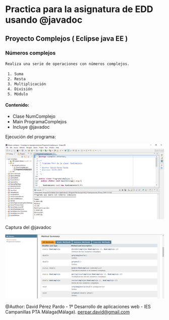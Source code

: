 # Practica para la asignatura de EDD usando @javadoc
## Proyecto Complejos ( Eclipse java EE )
### Números complejos
    Realiza una serie de operaciones con números complejos.
    
     1. Suma
     2. Resta
     3. Multiplicación
     4. División
     5. Módulo
    
#### Contenido:

  
* Clase NumComplejo
* Main ProgramaComplejos
* Incluye @javadoc 


Ejecución del programa:

![Ejecuccion del programa](https://github.com/davidperezpardo/Practica-con-numeros-complejos-con-java---javadoc/blob/master/Ejecucion.PNG)
  


Captura del @javadoc

![Captura javadoc](https://github.com/davidperezpardo/Practica-con-numeros-complejos-con-java---javadoc/blob/master/javadoc.PNG)



@Author: David Pérez Pardo - 1º Desarrollo de aplicaciones web - IES Campanillas PTA Málaga(Málaga).
<perpar.david@gmail.com>
